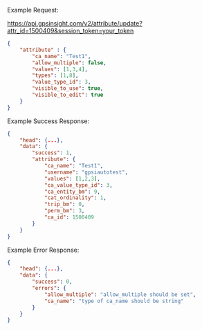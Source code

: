 Example Request:

https://api.gpsinsight.com/v2/attribute/update?attr_id=1500409&session_token=your_token

```json
{
	"attribute" : {
		"ca_name": "Test1",
		"allow_multiple": false,
		"values": [1,3,4],
		"types": [1,8],
		"value_type_id": 3,
		"visible_to_use": true,
		"visible_to_edit": true
	}
}
```

Example Success Response:

```json 
{
    "head": {...},
    "data": {
        "success": 1,
        "attribute": {
            "ca_name": "Test1",
            "username": "gpsiautotest",
            "values": [1,2,3],
            "ca_value_type_id": 3,
            "ca_entity_bm": 9,
            "cat_ordinality": 1,
            "trip_bm": 0,
            "perm_bm": 3,
            "ca_id": 1500409
        }
    }
}
```


Example Error Response:

```json 
{
    "head": {...},
    "data": {
        "success": 0,
        "errors": {
            "allow_multiple": "allow_multiple should be set",
            "ca_name": "type of ca_name should be string"
        }
    }
}
```
